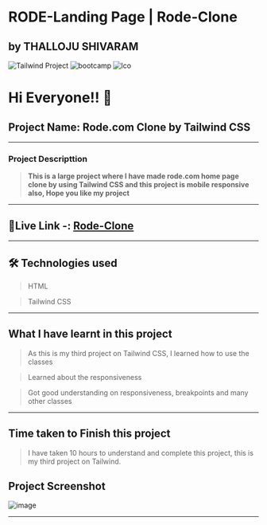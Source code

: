 # RODE-Landing Page | Rode-Clone
## by THALLOJU SHIVARAM
 ![Tailwind Project](https://img.shields.io/badge/Tailwind%20-project-green) ![bootcamp](https://img.shields.io/badge/JS-Bootcamp-yellow) ![lco](https://img.shields.io/badge/iNeuron-LCO-green)


# Hi Everyone!! 👋


## Project Name: Rode.com Clone by Tailwind CSS
---

### Project Descripttion

> **This is a large project where I have made rode.com home page clone by using Tailwind CSS and this project is mobile responsive also, Hope you like my project**

---
## 🔗Live Link -: [Rode-Clone](https://rodelandingpage.netlify.app/)

---


## 🛠 Technologies used

> HTML

> Tailwind CSS

---

## What I have learnt in this project

> As this is my third project on Tailwind CSS, I learned how to use the classes

> Learned about the responsiveness

> Got good understanding on responsiveness, breakpoints and many other classes

---

## Time taken to Finish this project

> I have taken 10 hours to understand and complete this project, this is my third project on Tailwind.



## Project Screenshot

![image](/Screenshots/full%20screenshot.png)

---



